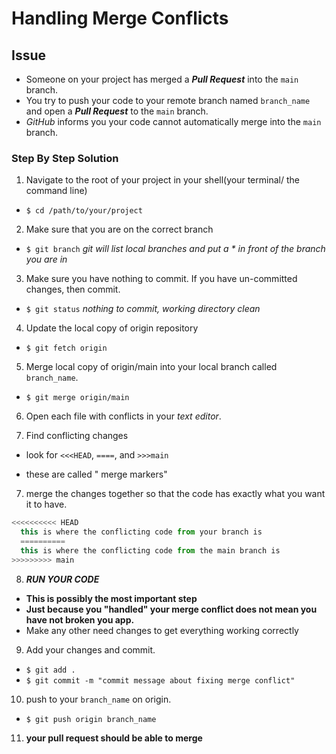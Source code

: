 # Handling Merge Conflicts

## Issue

* Someone on your project has merged a **_Pull Request_** into the `main` branch.
* You try to push your code to your remote branch named `branch_name` and open a **_Pull Request_** to the `main` branch.
* _GitHub_ informs you your code cannot automatically merge into the `main` branch.

### Step By Step Solution

1. Navigate to the root of your project in your  shell(your terminal/ the command line)

* `$ cd /path/to/your/project`

2. Make sure that you are on the correct branch

* `$ git branch`
_git will list local branches and put a * in front of the branch you are in_

3. Make sure you have nothing to commit. If you have un-committed changes, then commit.

* `$ git status`
_nothing to commit, working directory clean_

4. Update the local copy of origin repository

* `$ git fetch origin`

5. Merge local copy of origin/main into your local branch called `branch_name`.

* `$ git merge origin/main`

6. Open each file with conflicts in your _text editor_.

1. Find conflicting changes

* look for `<<<HEAD`, `====`, and `>>>main`
  
* these are called " merge markers"

7. merge the changes together so that the code has exactly what you want it to have.

```js
<<<<<<<<<< HEAD
  this is where the conflicting code from your branch is
  ==========
  this is where the conflicting code from the main branch is
>>>>>>>>> main

```

8. **_RUN YOUR CODE_**

* **This is possibly the most important step**
* **Just because you "handled" your merge conflict does not mean you have not broken you app.**
* Make any other need changes to get everything working correctly

9. Add your changes and commit.

* `$ git add .`
* `$ git commit -m "commit message about fixing merge conflict"`

10. push to your `branch_name` on origin.

* `$ git push origin branch_name`

11. **your pull request should be able to merge**
